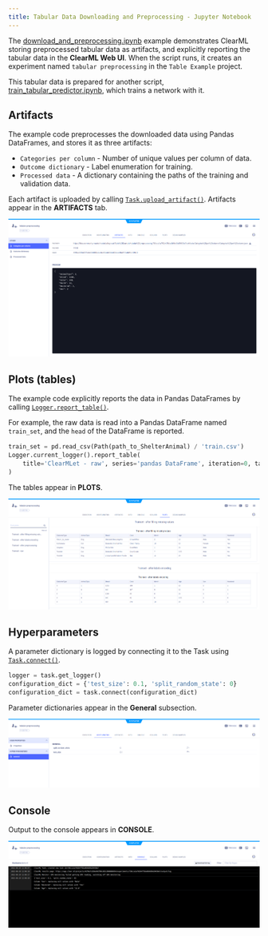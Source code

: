 ```yaml
---
title: Tabular Data Downloading and Preprocessing - Jupyter Notebook
---
```


The [download_and_preprocessing.ipynb](https://github.com/allegroai/clearml/blob/master/examples/frameworks/pytorch/notebooks/table/download_and_preprocessing.ipynb) example demonstrates ClearML storing preprocessed tabular data as artifacts, and explicitly reporting the tabular data in the **ClearML Web UI**. When the script runs, it creates an experiment named `tabular preprocessing` in the `Table Example` project.

This tabular data is prepared for another script, [train_tabular_predictor.ipynb](https://github.com/allegroai/clearml/blob/master/examples/frameworks/pytorch/notebooks/table/train_tabular_predictor.ipynb), which trains a network with it. 

## Artifacts

The example code preprocesses the downloaded data using Pandas DataFrames, and stores it as three artifacts:

* `Categories per column` - Number of unique values per column of data.
* `Outcome dictionary` - Label enumeration for training.
* `Processed data` - A dictionary containing the paths of the training and validation data.

Each artifact is uploaded by calling [`Task.upload_artifact()`](../../../../../references/sdk/task.md#upload_artifact). 
Artifacts appear in the **ARTIFACTS** tab.

![image](../../../../../img/download_and_preprocessing_02.png)

## Plots (tables)

The example code explicitly reports the data in Pandas DataFrames by calling [`Logger.report_table()`](../../../../../references/sdk/logger.md#report_table).

For example, the raw data is read into a Pandas DataFrame named `train_set`, and the `head` of the DataFrame is reported.

```python
train_set = pd.read_csv(Path(path_to_ShelterAnimal) / 'train.csv')
Logger.current_logger().report_table(
    title='ClearMLet - raw', series='pandas DataFrame', iteration=0, table_plot=train_set.head()
)
```

The tables appear in **PLOTS**.    

![image](../../../../../img/download_and_preprocessing_07.png)

## Hyperparameters

A parameter dictionary is logged by connecting it to the Task using [`Task.connect()`](../../../../../references/sdk/task.md#connect).

```python
logger = task.get_logger()
configuration_dict = {'test_size': 0.1, 'split_random_state': 0}
configuration_dict = task.connect(configuration_dict)
```

Parameter dictionaries appear in the **General** subsection.    

![image](../../../../../img/download_and_preprocessing_01.png)

## Console

Output to the console appears in **CONSOLE**.

![image](../../../../../img/download_and_preprocessing_06.png)
